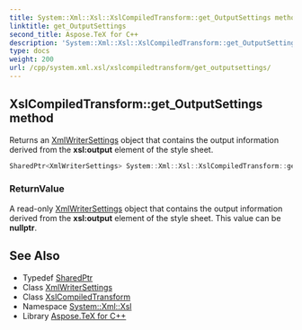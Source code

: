 ```yaml
---
title: System::Xml::Xsl::XslCompiledTransform::get_OutputSettings method
linktitle: get_OutputSettings
second_title: Aspose.TeX for C++
description: 'System::Xml::Xsl::XslCompiledTransform::get_OutputSettings method. Returns an XmlWriterSettings object that contains the output information derived from the xsl:output element of the style sheet in C++.'
type: docs
weight: 200
url: /cpp/system.xml.xsl/xslcompiledtransform/get_outputsettings/
---
```

## XslCompiledTransform::get_OutputSettings method


Returns an [XmlWriterSettings](../../../system.xml/xmlwritersettings/) object that contains the output information derived from the **xsl:output** element of the style sheet.

```cpp
SharedPtr<XmlWriterSettings> System::Xml::Xsl::XslCompiledTransform::get_OutputSettings()
```


### ReturnValue

A read-only [XmlWriterSettings](../../../system.xml/xmlwritersettings/) object that contains the output information derived from the **xsl:output** element of the style sheet. This value can be **nullptr**.

## See Also

* Typedef [SharedPtr](../../../system/sharedptr/)
* Class [XmlWriterSettings](../../../system.xml/xmlwritersettings/)
* Class [XslCompiledTransform](../)
* Namespace [System::Xml::Xsl](../../)
* Library [Aspose.TeX for C++](../../../)
